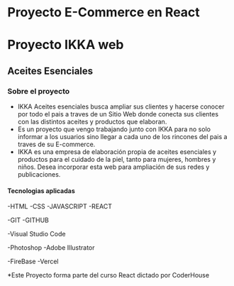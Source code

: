 # Proyecto E-Commerce en React

<h1>Proyecto IKKA web</h1>
<h2>Aceites Esenciales</h2>



<h3> Sobre el proyecto </h3>

-  IKKA Aceites esenciales busca ampliar sus clientes y hacerse conocer por todo el pais a traves de un Sitio Web donde conecta sus clientes con las distintos aceites y productos que elaboran.
- Es un proyecto que vengo trabajando junto con IKKA para no solo informar a los usuarios sino llegar a cada uno de los rincones del pais a traves de su E-commerce.
- IKKA es una empresa de elaboración propia de aceites esenciales y productos para el cuidado de la piel, tanto para mujeres, hombres y niños. Desea incorporar esta web para ampliación de sus redes y publicaciones.

<h4>Tecnologias aplicadas</h4>

-HTML
-CSS
-JAVASCRIPT
-REACT

-GIT
-GITHUB

-Visual Studio Code

-Photoshop
-Adobe Illustrator

-FireBase
-Vercel


*Este Proyecto forma parte del curso React dictado por CoderHouse
